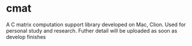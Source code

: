 # cmat
A C matrix computation support library developed on Mac, Clion. Used for personal study and research. Futher detail will be uploaded as soon as develop finishes
